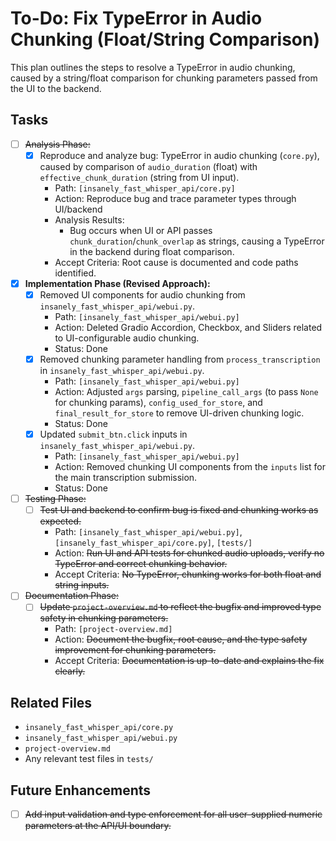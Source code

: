 # To-Do: Fix TypeError in Audio Chunking (Float/String Comparison)

This plan outlines the steps to resolve a TypeError in audio chunking, caused by a string/float comparison for chunking parameters passed from the UI to the backend.

## Tasks

- [ ] ~~Analysis Phase:~~
  - [x] Reproduce and analyze bug: TypeError in audio chunking (`core.py`), caused by comparison of `audio_duration` (float) with `effective_chunk_duration` (string from UI input).
    - Path: `[insanely_fast_whisper_api/core.py]`
    - Action: Reproduce bug and trace parameter types through UI/backend
    - Analysis Results:
      - Bug occurs when UI or API passes `chunk_duration`/`chunk_overlap` as strings, causing a TypeError in the backend during float comparison.
    - Accept Criteria: Root cause is documented and code paths identified.

- [x] **Implementation Phase (Revised Approach):**
  - [x] Removed UI components for audio chunking from `insanely_fast_whisper_api/webui.py`.
    - Path: `[insanely_fast_whisper_api/webui.py]`
    - Action: Deleted Gradio Accordion, Checkbox, and Sliders related to UI-configurable audio chunking.
    - Status: Done
  - [x] Removed chunking parameter handling from `process_transcription` in `insanely_fast_whisper_api/webui.py`.
    - Path: `[insanely_fast_whisper_api/webui.py]`
    - Action: Adjusted `args` parsing, `pipeline_call_args` (to pass `None` for chunking params), `config_used_for_store`, and `final_result_for_store` to remove UI-driven chunking logic.
    - Status: Done
  - [x] Updated `submit_btn.click` inputs in `insanely_fast_whisper_api/webui.py`.
    - Path: `[insanely_fast_whisper_api/webui.py]`
    - Action: Removed chunking UI components from the `inputs` list for the main transcription submission.
    - Status: Done

- [ ] ~~Testing Phase:~~
  - [ ] ~~Test UI and backend to confirm bug is fixed and chunking works as expected.~~
    - Path: `[insanely_fast_whisper_api/webui.py]`, `[insanely_fast_whisper_api/core.py]`, `[tests/]`
    - Action: ~~Run UI and API tests for chunked audio uploads, verify no TypeError and correct chunking behavior.~~
    - Accept Criteria: ~~No TypeError, chunking works for both float and string inputs.~~

- [ ] ~~Documentation Phase:~~
  - [ ] ~~Update `project-overview.md` to reflect the bugfix and improved type safety in chunking parameters.~~
    - Path: `[project-overview.md]`
    - Action: ~~Document the bugfix, root cause, and the type safety improvement for chunking parameters.~~
    - Accept Criteria: ~~Documentation is up-to-date and explains the fix clearly.~~

## Related Files

- `insanely_fast_whisper_api/core.py`
- `insanely_fast_whisper_api/webui.py`
- `project-overview.md`
- Any relevant test files in `tests/`

## Future Enhancements

- [ ] ~~Add input validation and type enforcement for all user-supplied numeric parameters at the API/UI boundary.~~
